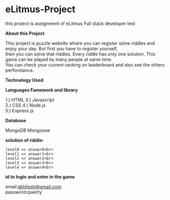 # eLitmus-Project
this project is assignment of eLitmus Full stack developer test

**About this Project**

This project is puzzle website where you can register solve riddles and enjoy your day. But first you have to register yourself,<br>
then you can solve that riddles. Every riddle has only one solution. This game can be played by many people at same time.<br>
You can check your current ranking on leaderboard and also see the others performance.


**Technology Used**

**Languages Famework and library**

1.) HTML     3.) Javascript <br>
2.) CSS      4.) Node.js    <br>
5.) Express.js

**Database**

MongoDB  Mongoose

**solution of riddle:**

    level0 => answer0<br>
    level1 => answer1<br>
    level2 => answer2<br>
    level3 => answer3<br>
    level4 => answer4<br>
    
**id to login and enter in the game**

email:akhilesh@gmail.com<br>
password:qwerty<br>
















 
